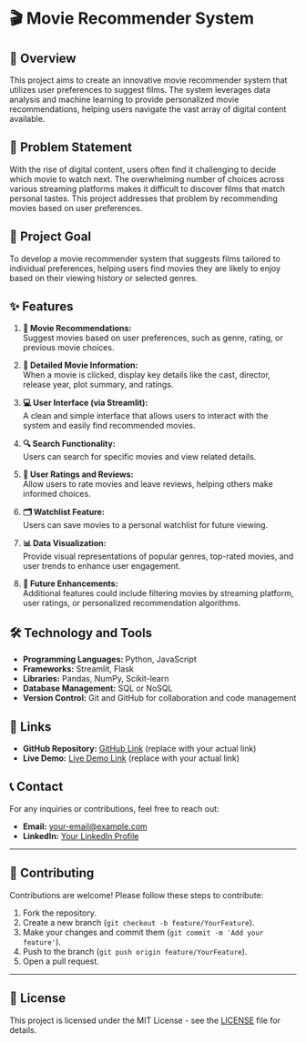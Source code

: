 # 🎬 Movie Recommender System

## 📖 Overview
This project aims to create an innovative movie recommender system that utilizes user preferences to suggest films. The system leverages data analysis and machine learning to provide personalized movie recommendations, helping users navigate the vast array of digital content available.

## 📝 Problem Statement
With the rise of digital content, users often find it challenging to decide which movie to watch next. The overwhelming number of choices across various streaming platforms makes it difficult to discover films that match personal tastes. This project addresses that problem by recommending movies based on user preferences.

## 🎯 Project Goal
To develop a movie recommender system that suggests films tailored to individual preferences, helping users find movies they are likely to enjoy based on their viewing history or selected genres.

## ✨ Features
1. **🎥 Movie Recommendations:**  
   Suggest movies based on user preferences, such as genre, rating, or previous movie choices.

2. **📜 Detailed Movie Information:**  
   When a movie is clicked, display key details like the cast, director, release year, plot summary, and ratings.

3. **💻 User Interface (via Streamlit):**  
   A clean and simple interface that allows users to interact with the system and easily find recommended movies.

4. **🔍 Search Functionality:**  
   Users can search for specific movies and view related details.

5. **🌟 User Ratings and Reviews:**  
   Allow users to rate movies and leave reviews, helping others make informed choices.

6. **🗂️ Watchlist Feature:**  
   Users can save movies to a personal watchlist for future viewing.

7. **📊 Data Visualization:**  
   Provide visual representations of popular genres, top-rated movies, and user trends to enhance user engagement.

8. **🚀 Future Enhancements:**  
   Additional features could include filtering movies by streaming platform, user ratings, or personalized recommendation algorithms.

## 🛠️ Technology and Tools
- **Programming Languages:** Python, JavaScript  
- **Frameworks:** Streamlit, Flask  
- **Libraries:** Pandas, NumPy, Scikit-learn  
- **Database Management:** SQL or NoSQL  
- **Version Control:** Git and GitHub for collaboration and code management

## 🔗 Links
- **GitHub Repository:** [GitHub Link](https://github.com/your-repo) (replace with your actual link)  
- **Live Demo:** [Live Demo Link](https://your-live-demo-link) (replace with your actual link)

## 📞 Contact
For any inquiries or contributions, feel free to reach out:  
- **Email:** your-email@example.com  
- **LinkedIn:** [Your LinkedIn Profile](https://www.linkedin.com/in/your-profile)

---

## 🤝 Contributing
Contributions are welcome! Please follow these steps to contribute:
1. Fork the repository.
2. Create a new branch (`git checkout -b feature/YourFeature`).
3. Make your changes and commit them (`git commit -m 'Add your feature'`).
4. Push to the branch (`git push origin feature/YourFeature`).
5. Open a pull request.

---

## 📝 License
This project is licensed under the MIT License - see the [LICENSE](LICENSE) file for details.

